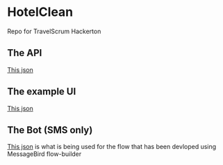 # HotelClean
Repo for TravelScrum Hackerton

## The API

[This json](https://github.com/smarthotelrate-io/HotelClean/blob/master/Export%20of%20TravelScrum%20Hackerton.json)

## The example UI

[This json](https://github.com/smarthotelrate-io/HotelClean/blob/master/Export%20of%20TravelScrum%20Hackerton.json)

## The Bot (SMS only)

[This json](https://github.com/smarthotelrate-io/HotelClean/blob/master/Export%20of%20TravelScrum%20Hackerton.json) is what is being used for the flow that has been devloped using MessageBird flow-builder
